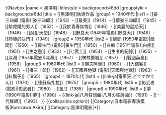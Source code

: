 {{Navbox
|name = 黑澤明
|titlestyle = background:#6dd
|groupstyle = background:#6dd
|title = [[黑澤明]]執導作品
|group1 = 1940年代
|list1 = [[姿三四郎 (電影)|姿三四郎]]（1943）- [[最美]]（1944）- [[續姿三四郎]]（1945）- [[踏虎尾的男人]]（1952）- [[我於青春無悔]]（1946）- [[美麗的星期天]]（1948）- [[酩酊天使]]（1948）- [[野良犬 (1949年電影)|野良犬]]（1949）- [[靜靜的決鬥]]（1949）
|group2 = 1950年代
|list2 = [[醜聞 (1950年電影)|醜聞]]（1950）- [[羅生門 (電影)|羅生門]]（1950）- [[白痴 (1951年電影)|白痴]]（1951）- [[生之慾]]（1952）- [[七武士]]（1954）- [[生者的紀錄]]（1955）- [[深淵 (1957年電影)|深淵]]（1957）- [[蜘蛛巢城]]（1957）- [[戰國英豪]]（1958）
|group3 = 1960年代
|list3 = [[懶夫睡漢]]（1960）- [[大鏢客]]（1961）- [[椿三十郎]]（1962）- [[天國與地獄 (電影)|天國與地獄]]（1963）- [[紅鬍子]]（1965）
|group4 = 1970年代
|list4 = {{link-ja|電車狂|どですかでん}}（1970）- [[德蘇烏扎拉]]（1975）
|group5 = 1980年代
|list5 = [[影武者 (電影)|影武者]]（1980）- [[亂]]（1985）
|group6 = 1990年代
|list6 = [[夢 (1990年電影)|夢]]（1990）- {{link-ja|八月狂想曲|八月の狂詩曲}}（1991）- [[一代鮮師]]（1993）
}}<noinclude>
{{collapsible option}}
[[Category:日本電影導演模板|Kurosawa Akira]]
[[Category:黑澤明電影|*]]
</noinclude>